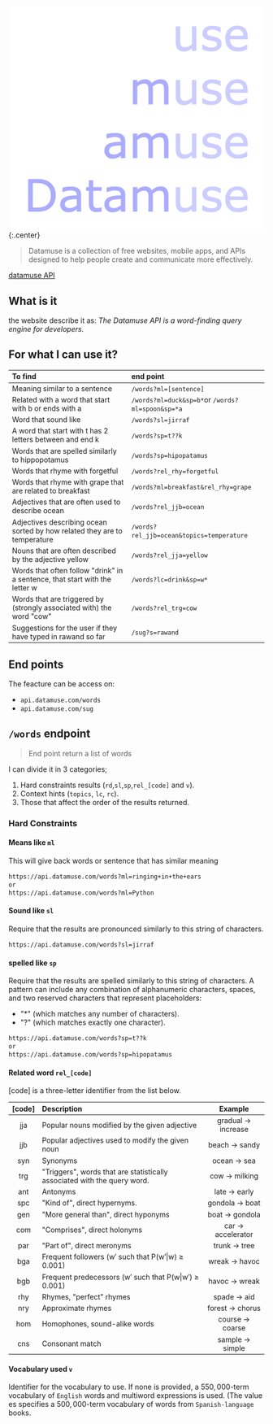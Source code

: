 ![datamuse](images/datamuse.png){:.center}
> Datamuse is a collection of free websites, mobile apps, and APIs designed to help people create and communicate more effectively.

[datamuse API](https://www.datamuse.com/api/)

## What is it

the website describe it as:
*The Datamuse API is a word-finding query engine for developers.*

## For what I can use it?

| To find | end point |
|:------------------------------------------------------------------------|:-----------------------------------------------|
|Meaning similar to a sentence                                             |`/words?ml=[sentence]`                          |
|Related with a word that start with b or ends with a                     |`/words?ml=duck&sp=b*`or `/words?ml=spoon&sp=*a`|
|Word that sound like                                                     |`/words?sl=jirraf`                              |
|A word that start with t has 2 letters between and end k                  |`/words?sp=t??k`                                |
|Words that are spelled similarly to hippopotamus                          |`/words?sp=hipopatamus`                         |
|Words that rhyme with forgetful                                          |`/words?rel_rhy=forgetful`                      |
|Words that rhyme with grape that are related to breakfast 	              |`/words?ml=breakfast&rel_rhy=grape`             |
|Adjectives that are often used to describe ocean 	                      |`/words?rel_jjb=ocean`                          |
|Adjectives describing ocean sorted by how related they are to temperature|`/words?rel_jjb=ocean&topics=temperature`       |
|Nouns that are often described by the adjective yellow 	              |`/words?rel_jja=yellow`                         |
|Words that often follow "drink" in a sentence, that start with the letter w |`/words?lc=drink&sp=w*`                      |
|Words that are triggered by (strongly associated with) the word "cow"    |`/words?rel_trg=cow`                            |
|Suggestions for the user if they have typed in rawand so far 	          |`/sug?s=rawand`                                 |

## End points

The feacture can be access on:

* `api.datamuse.com/words`
* `api.datamuse.com/sug`

## `/words` endpoint

>End point return a list of words

I can divide it in 3 categories;
1. Hard constraints results (`rd`,`sl`,`sp`,`rel_[code]` and `v`).
2. Context hints (`topics`, `lc`, `rc`).
3. Those that affect the order of the results returned.

### Hard Constraints

#### Means like `ml`

This will give back words or sentence that has similar meaning

```
https://api.datamuse.com/words?ml=ringing+in+the+ears
or
https://api.datamuse.com/words?ml=Python
```

#### Sound like `sl`

Require that the results are pronounced similarly to this string of characters.
```
https://api.datamuse.com/words?sl=jirraf
```

#### spelled like `sp`

Require that the results are spelled similarly to this string of characters.
A pattern can include any combination of alphanumeric characters, spaces, and two reserved characters that represent placeholders:

* "*" (which matches any number of characters).
* "?" (which matches exactly one character).

```
https://api.datamuse.com/words?sp=t??k
or
https://api.datamuse.com/words?sp=hipopatamus
```

#### Related word `rel_[code]`

[code] is a three-letter identifier from the list below.

|[code]|Description|Example|
|:-:|:-------------|:-----:|
|jja|Popular nouns modified by the given adjective|gradual → increase|
|jjb|Popular adjectives used to modify the given noun|beach → sandy|
|syn|Synonyms|ocean → sea|
|trg|"Triggers", words that are statistically associated with the query word.|cow → milking|
|ant|Antonyms|late → early|
|spc|"Kind of", direct hypernyms.|gondola → boat|
|gen|"More general than", direct hyponyms|boat → gondola|
|com|"Comprises", direct holonyms|car → accelerator|
|par|"Part of", direct meronyms|trunk → tree|
|bga|Frequent followers (w′ such that P(w′\|w) ≥ 0.001)|wreak → havoc|
|bgb|Frequent predecessors (w′ such that P(w\|w′) ≥ 0.001)|havoc → wreak|
|rhy|Rhymes, "perfect" rhymes|spade → aid|
|nry|Approximate rhymes|forest → chorus|
|hom|Homophones, sound-alike words|course → coarse|
|cns|Consonant match|sample → simple|


#### Vocabulary used `v`

Identifier for the vocabulary to use. If none is provided, a $550,000$-term vocabulary of `English` words and multiword expressions is used. (The value es specifies a $500,000$-term vocabulary of words from `Spanish-language` books.
